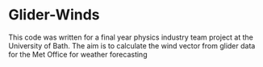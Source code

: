 # Glider-Winds
This code was written for a final year physics industry team project at the University of Bath. The aim is to calculate the wind vector from glider data for the Met Office for weather forecasting
